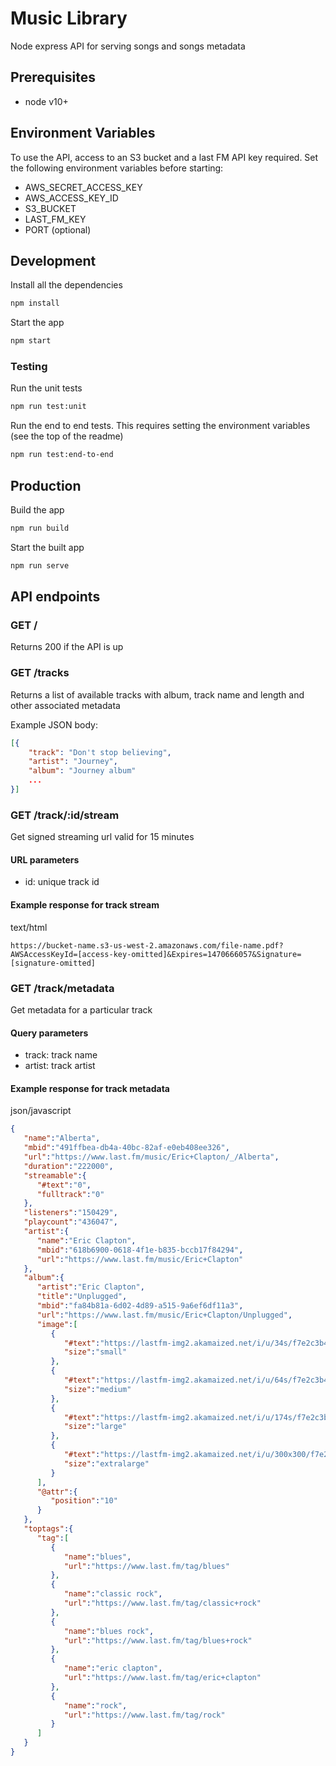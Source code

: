 # Music Library

Node express API for serving songs and songs metadata

## Prerequisites

-   node v10+

## Environment Variables

To use the API, access to an S3 bucket and a last FM API key required.  Set the following environment variables before starting:

-   AWS_SECRET_ACCESS_KEY
-   AWS_ACCESS_KEY_ID
-   S3_BUCKET
-   LAST_FM_KEY
-   PORT (optional)

## Development

Install all the dependencies

```bash
npm install
```

Start the app

```bash
npm start
```

### Testing

Run the unit tests 

```bash
npm run test:unit
```

Run the end to end tests.  This requires setting the environment variables (see the top of the readme)

```bash
npm run test:end-to-end
```

## Production

Build the app

```bash
npm run build
```

Start the built app

```bash
npm run serve
```

## API endpoints

### GET /

Returns 200 if the API is up

### GET /tracks

Returns a list of available tracks with album, track name and length
and other associated metadata

Example JSON body:

```json
[{
    "track": "Don't stop believing",
    "artist": "Journey",
    "album": "Journey album"
    ...
}]
```

### GET /track/:id/stream

Get signed streaming url valid for 15 minutes

#### URL parameters

-   id: unique track id

#### Example response for track stream

text/html

```curl
https://bucket-name.s3-us-west-2.amazonaws.com/file-name.pdf?AWSAccessKeyId=[access-key-omitted]&Expires=1470666057&Signature=[signature-omitted]
```

### GET /track/metadata

Get metadata for a particular track

#### Query parameters

-   track: track name
-   artist: track artist

#### Example response for track metadata

json/javascript

```json
{  
   "name":"Alberta",
   "mbid":"491ffbea-db4a-40bc-82af-e0eb408ee326",
   "url":"https://www.last.fm/music/Eric+Clapton/_/Alberta",
   "duration":"222000",
   "streamable":{  
      "#text":"0",
      "fulltrack":"0"
   },
   "listeners":"150429",
   "playcount":"436047",
   "artist":{  
      "name":"Eric Clapton",
      "mbid":"618b6900-0618-4f1e-b835-bccb17f84294",
      "url":"https://www.last.fm/music/Eric+Clapton"
   },
   "album":{  
      "artist":"Eric Clapton",
      "title":"Unplugged",
      "mbid":"fa84b81a-6d02-4d89-a515-9a6ef6df11a3",
      "url":"https://www.last.fm/music/Eric+Clapton/Unplugged",
      "image":[  
         {  
            "#text":"https://lastfm-img2.akamaized.net/i/u/34s/f7e2c3b44db14a9a90bd4f2927e4e2be.png",
            "size":"small"
         },
         {  
            "#text":"https://lastfm-img2.akamaized.net/i/u/64s/f7e2c3b44db14a9a90bd4f2927e4e2be.png",
            "size":"medium"
         },
         {  
            "#text":"https://lastfm-img2.akamaized.net/i/u/174s/f7e2c3b44db14a9a90bd4f2927e4e2be.png",
            "size":"large"
         },
         {  
            "#text":"https://lastfm-img2.akamaized.net/i/u/300x300/f7e2c3b44db14a9a90bd4f2927e4e2be.png",
            "size":"extralarge"
         }
      ],
      "@attr":{  
         "position":"10"
      }
   },
   "toptags":{  
      "tag":[  
         {  
            "name":"blues",
            "url":"https://www.last.fm/tag/blues"
         },
         {  
            "name":"classic rock",
            "url":"https://www.last.fm/tag/classic+rock"
         },
         {  
            "name":"blues rock",
            "url":"https://www.last.fm/tag/blues+rock"
         },
         {  
            "name":"eric clapton",
            "url":"https://www.last.fm/tag/eric+clapton"
         },
         {  
            "name":"rock",
            "url":"https://www.last.fm/tag/rock"
         }
      ]
   }
}
```
